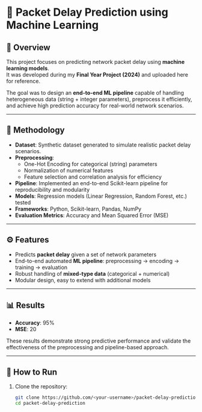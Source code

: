 # 📡 Packet Delay Prediction using Machine Learning  

## 📌 Overview  
This project focuses on predicting network packet delay using **machine learning models**.  
It was developed during my **Final Year Project (2024)** and uploaded here for reference.  

The goal was to design an **end-to-end ML pipeline** capable of handling heterogeneous data (string + integer parameters), preprocess it efficiently, and achieve high prediction accuracy for real-world network scenarios.  

---

## 🔬 Methodology  
- **Dataset**: Synthetic dataset generated to simulate realistic packet delay scenarios.  
- **Preprocessing**:  
  - One-Hot Encoding for categorical (string) parameters  
  - Normalization of numerical features  
  - Feature selection and correlation analysis for efficiency  
- **Pipeline**: Implemented an end-to-end Scikit-learn pipeline for reproducibility and modularity  
- **Models**: Regression models (Linear Regression, Random Forest, etc.) tested  
- **Frameworks**: Python, Scikit-learn, Pandas, NumPy  
- **Evaluation Metrics**: Accuracy and Mean Squared Error (MSE)  

---

## ⚙️ Features  
- Predicts **packet delay** given a set of network parameters  
- End-to-end automated **ML pipeline**: preprocessing → encoding → training → evaluation  
- Robust handling of **mixed-type data** (categorical + numerical)  
- Modular design, easy to extend with additional models  

---

## 📊 Results  
- **Accuracy**: 95%  
- **MSE**: 20  

These results demonstrate strong predictive performance and validate the effectiveness of the preprocessing and pipeline-based approach.  

---

## 🚀 How to Run  

1. Clone the repository:  
   ```bash
   git clone https://github.com/<your-username>/packet-delay-prediction.git
   cd packet-delay-prediction
